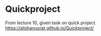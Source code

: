 # Quickproject
From lecture 10, given task on quick project.
<br>
https://alishanusrat.github.io/Quickproject/
